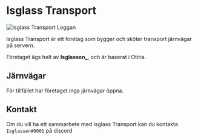# Isglass Transport

![Isglass Transport Loggan](../../filer/isglassen/transport/IsglassTransport.png)

Isglass Transport är ett företag som bygger och sköter transport järnvägar på servern.

Företaget ägs helt av **Isglassen_**, och är baserat i Otiria.

## Järnvägar

För tillfället har företaget inga järnvägar öppna.

## Kontakt

Om du vill ha ett sammarbete med Isglass Transport kan du kontakta `Isglassen#0001` på discord
